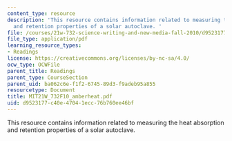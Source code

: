 ```yaml
---
content_type: resource
description: 'This resource contains information related to measuring the heat absorption
  and retention properties of a solar autoclave. '
file: /courses/21w-732-science-writing-and-new-media-fall-2010/d9523177c40e47041ecc76b760ee46bf_MIT21W_732F10_amberheat.pdf
file_type: application/pdf
learning_resource_types:
- Readings
license: https://creativecommons.org/licenses/by-nc-sa/4.0/
ocw_type: OCWFile
parent_title: Readings
parent_type: CourseSection
parent_uid: ba062c6e-f1f2-6745-89d3-f9adeb95a855
resourcetype: Document
title: MIT21W_732F10_amberheat.pdf
uid: d9523177-c40e-4704-1ecc-76b760ee46bf
---
```

This resource contains information related to measuring the heat absorption and retention properties of a solar autoclave. 